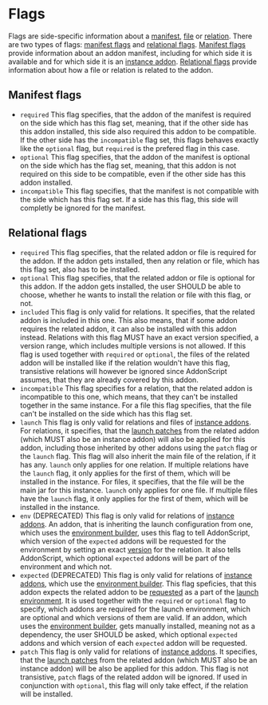 # Flags

Flags are side-specific information about a [manifest](../schema/manifest.md), [file](../schema/file.md) or
[relation](../schema/relation.md). There are two types of flags: [manifest flags](#manifest-flags) and
[relational flags](#relational-flags). [Manifest flags](#manifest-flags) provide information about an
addon manifest, including for which side it is available and for which side it is an [instance addon](instance.md).
[Relational flags](#relational-flags) provide information about how a file or relation is related to the addon.

## Manifest flags

- `required` This flag specifies, that the addon of the manifest is required on the side which has this flag set,
  meaning, that if the other side has this addon installed, this side also required this addon to be compatible.
  If the other side has the `incompatible` flag set, this flags behaves exactly like the `optional` flag, but 
  `required` is the prefered flag in this case.
- `optional` This flag specifies, that the addon of the manifest is optional on the side which has the flag set,
  meaning, that this addon is not required on this side to be compatible, even if the other side has this addon installed.
- `incompatible` This flag specifies, that the manifest is not compatible with the side which has this flag set.
  If a side has this flag, this side will completly be ignored for the manifest.

## Relational flags

- `required` This flag specifies, that the related addon or file is required for the addon. If the addon gets installed,
  then any relation or file, which has this flag set, also has to be installed.
- `optional` This flag specifies, that the related addon or file is optional for this addon. If the addon gets installed,
  the user SHOULD be able to choose, whether he wants to install the relation or file with this flag, or not.
- `included` This flag is only valid for relations. It specifies, that the related addon is included in this one. 
  This also means, that if some addon requires the related addon, it can also be installed with this addon instead. 
  Relations with this flag MUST have an exact version specified, a version range, which includes multiple versions 
  is not allowed. If this flag is used together with `required` or `optional`, the files of the related addon will 
  be installed like if the relation wouldn't have this flag, transistive relations will however be ignored 
  since AddonScript assumes, that they are already covered by this addon.
- `incompatible` This flag specifies for a relation, that the related addon is incompatible to this one, which means, 
  that they can't be installed together in the same instance. For a file this flag specifies, that the file can't be 
  installed on the side which has this flag set.
- `launch` This flag is only valid for relations and files of [instance addons](instance.md). For relations, it specifies, 
  that the [launch patches](../schema/patch.md) from the related addon (which MUST also be an instance addon) will also be
  applied for this addon, including those inherited by other addons using the `patch` flag or the `launch` flag. This flag
  will also inherit the main file of the relation, if it has any. `launch` only applies for one relation. If multiple relations
  have the `launch` flag, it only applies for the first of them, which will be installed in the instance.
  For files, it specifies, that the file will be the main jar for this instance. `launch` only applies for one file. If multiple 
  files have the `launch` flag, it only applies for the first of them, which will be installed in the instance.
- `env` (DEPRECATED) This flag is only valid for relations of [instance addons](instance.md). 
  An addon, that is inheriting the launch configuration from one, which uses the 
  [environment builder](../api/features/builder.md), uses this flag to tell AddonScript, which version of the `expected` 
  addons will be requested for the environment by setting an exact [version](../schema/relation.md#version) for the relation. 
  It also tells AddonScript, which optional `expected` addons will be part of the environment and which not. 
- `expected` (DEPRECATED) This flag is only valid for relations of [instance addons](instance.md), which use the 
  [environment builder](../api/features/builder.md). This flag speficies, that this addon expects the related addon 
  to be [requested](../schema/api_builder_request.md#requested) as a part of the 
  [launch environment](../api/features/builder.md#build-launch-environment).
  It is used together with the `required` or `optional` flag to specify, which addons are required for the launch 
  environment, which are optional and which versions of them are valid. If an addon, which uses the 
  [environment builder](../api/features/builder.md), gets manually installed, meaning not as a dependency, the user 
  SHOULD be asked, which optional `expected` addons and which version of each `expected` addon will be requested.
- `patch` This flag is only valid for relations of [instance addons](instance.md). It specifies, that the 
  [launch patches](../schema/patch.md) from the related addon (which MUST also be an instance addon) will be also be
  applied for this addon. This flag is not transistive, `patch` flags of the related addon will be ignored.
  If used in conjunction with `optional`, this flag will only take effect, if the relation will be installed.